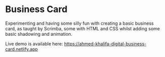 # Business Card

Experimenting and having some silly fun with creating a basic business card, as taught by Scrimba, some with HTML and CSS whilst adding some basic shadowing and animation.

Live demo is available here: https://ahmed-khalifa-digital-business-card.netlify.app
